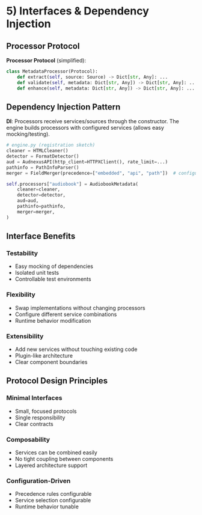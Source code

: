# 5) Interfaces & Dependency Injection

## Processor Protocol

**Processor Protocol** (simplified):

```python
class MetadataProcessor(Protocol):
    def extract(self, source: Source) -> Dict[str, Any]: ...
    def validate(self, metadata: Dict[str, Any]) -> Dict[str, Any]: ...
    def enhance(self, metadata: Dict[str, Any]) -> Dict[str, Any]: ...
```

## Dependency Injection Pattern

**DI**: Processors receive services/sources through the constructor. The engine builds processors with configured services (allows easy mocking/testing).

```python
# engine.py (registration sketch)
cleaner = HTMLCleaner()
detector = FormatDetector()
aud = AudnexusAPI(http_client=HTTPXClient(), rate_limit=...)
pathinfo = PathInfoParser()
merger = FieldMerger(precedence=["embedded", "api", "path"])  # configurable

self.processors["audiobook"] = AudiobookMetadata(
    cleaner=cleaner,
    detector=detector,
    aud=aud,
    pathinfo=pathinfo,
    merger=merger,
)
```

## Interface Benefits

### Testability

- Easy mocking of dependencies
- Isolated unit tests
- Controllable test environments

### Flexibility

- Swap implementations without changing processors
- Configure different service combinations
- Runtime behavior modification

### Extensibility

- Add new services without touching existing code
- Plugin-like architecture
- Clear component boundaries

## Protocol Design Principles

### Minimal Interfaces

- Small, focused protocols
- Single responsibility
- Clear contracts

### Composability

- Services can be combined easily
- No tight coupling between components
- Layered architecture support

### Configuration-Driven

- Precedence rules configurable
- Service selection configurable
- Runtime behavior tunable
